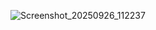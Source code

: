 ![Screenshot_20250926_112237](https://github.com/user-attachments/assets/48c4460b-f159-4cf9-84dd-8a01cd86ca66)
